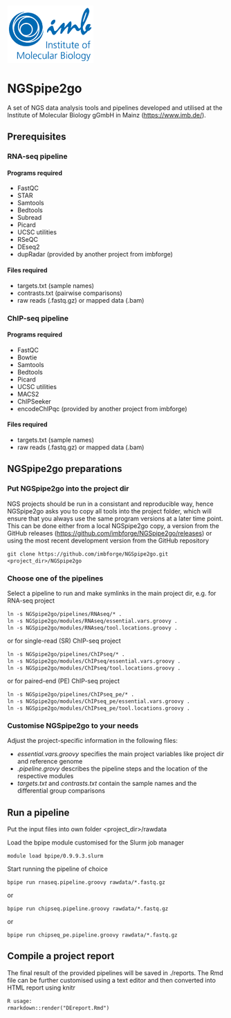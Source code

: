 ![IMB-logo](resources/IMB_logo.png)

# NGSpipe2go #

A set of NGS data analysis tools and pipelines developed and utilised at the Institute of Molecular Biology gGmbH in Mainz (https://www.imb.de/).

## Prerequisites ##
### RNA-seq pipeline ###
#### Programs required ####
- FastQC
- STAR
- Samtools
- Bedtools
- Subread
- Picard
- UCSC utilities
- RSeQC
- DEseq2
- dupRadar (provided by another project from imbforge)

#### Files required ####
- targets.txt (sample names)
- contrasts.txt (pairwise comparisons)
- raw reads (.fastq.gz) or mapped data (.bam)

### ChIP-seq pipeline ###
#### Programs required ####
- FastQC
- Bowtie
- Samtools
- Bedtools
- Picard
- UCSC utilities
- MACS2
- ChIPSeeker
- encodeChIPqc (provided by another project from imbforge)

#### Files required ####
- targets.txt (sample names)
- raw reads (.fastq.gz) or mapped data (.bam)

## NGSpipe2go preparations ##

### Put NGSpipe2go into the project dir ###
NGS projects should be run in a consistant and reproducible way, hence NGSpipe2go asks you to copy all tools into the project folder, which will ensure that you always use the same program versions at a later time point. This can be done either from a local NGSpipe2go copy, a version from the GitHub releases (https://github.com/imbforge/NGSpipe2go/releases) or using the most recent development version from the GitHub repository

    git clone https://github.com/imbforge/NGSpipe2go.git <project_dir>/NGSpipe2go

### Choose one of the pipelines ###

Select a pipeline to run and make symlinks in the main project dir, e.g. for RNA-seq project

    ln -s NGSpipe2go/pipelines/RNAseq/* .
    ln -s NGSpipe2go/modules/RNAseq/essential.vars.groovy .
    ln -s NGSpipe2go/modules/RNAseq/tool.locations.groovy .

or for single-read (SR) ChIP-seq project

    ln -s NGSpipe2go/pipelines/ChIPseq/* .
    ln -s NGSpipe2go/modules/ChIPseq/essential.vars.groovy .
    ln -s NGSpipe2go/modules/ChIPseq/tool.locations.groovy .
    
or for paired-end (PE) ChIP-seq project

    ln -s NGSpipe2go/pipelines/ChIPseq_pe/* .
    ln -s NGSpipe2go/modules/ChIPseq_pe/essential.vars.groovy .
    ln -s NGSpipe2go/modules/ChIPseq_pe/tool.locations.groovy .

### Customise NGSpipe2go to your needs ###

Adjust the project-specific information in the following files:

- *essential.vars.groovy* specifies the main project variables like project dir and reference genome
- *<name>.pipeline.grovy* describes the pipeline steps and the location of the respective modules
- *targets.txt* and *contrasts.txt* contain the sample names and the differential group comparisons

## Run a pipeline ##

Put the input files into own folder <project_dir>/rawdata

Load the bpipe module customised for the Slurm job manager

    module load bpipe/0.9.9.3.slurm

Start running the pipeline of choice

    bpipe run rnaseq.pipeline.groovy rawdata/*.fastq.gz
or

    bpipe run chipseq.pipeline.groovy rawdata/*.fastq.gz
    
or

    bpipe run chipseq_pe.pipeline.groovy rawdata/*.fastq.gz

## Compile a project report ##

The final result of the provided pipelines will be saved in ./reports.
The Rmd file can be further customised using a text editor and then converted into HTML report using knitr
    
    R usage:
    rmarkdown::render("DEreport.Rmd")
